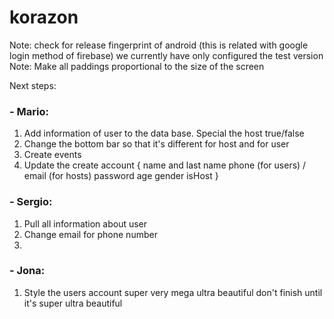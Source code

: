 # korazon

Note: check for release fingerprint of android (this is related with google login method of firebase) we currently have only configured the test version
Note: Make all paddings proportional to the size of the screen
 
Next steps:

### - Mario:
1. Add information of user to the data base. Special the host true/false
2. Change the bottom bar so that it's different for host and for user
3. Create events
4. Update the create account {
                                name and last name
                                phone (for users) / email (for hosts)
                                password
                                age
                                gender
                                isHost
                             }



### - Sergio:
1. Pull all information about user
2. Change email for phone number
3. 


### - Jona:
1. Style the users account super very mega ultra beautiful don't finish until it's super ultra beautiful




